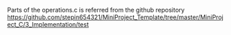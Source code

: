 Parts of the operations.c is referred from the github repository https://github.com/stepin654321/MiniProject_Template/tree/master/MiniProject_C/3_Implementation/test
